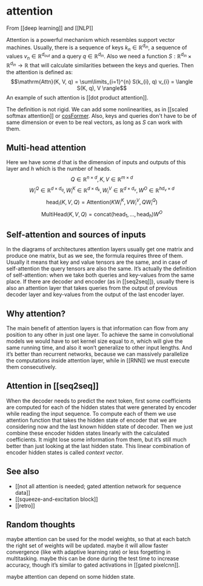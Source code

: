 # attention
From [[deep learning]] and [[NLP]]

Attention is a powerful mechanism which resembles support vector machines.
Usually, there is a sequence of keys $k_{n} \in \mathbb{R}^{d_{in}}$, a sequence of values $v_{n} \in \mathbb{R}^{d_{out}}$ and a query $q \in \mathbb{R}^{d_{in}}$. Also we need a function $S: \mathbb{R}^{d_{in}} \times \mathbb{R}^{d_{in}} \to \mathbb{R}$ that will calculate similarities between the keys and queries. Then the attention is defined as:
$$\mathrm{Attn}(K, V, q) = \sum\limits_{i=1}^{n} S(k_{i}, q) v_{i} = \langle S(K, q), V \rangle$$
An example of such attention is [[dot product attention]].

The definition is not rigid. We can add some nonlinearities, as in [[scaled softmax attention]] or [cosFormer](https://arxiv.org/abs/2202.08791). Also, keys and queries don't have to be of same dimension or even to be real vectors, as long as $S$ can work with them.


## Multi-head attention
Here we have some $d$ that is the dimension of inputs and outputs of this layer and $h$ which is the number of heads.
$$ Q \in \mathbb{R}^{n \times d}, K, V \in \mathbb{R}^{m \times d}$$
$$ W_{i}^{Q} \in \mathbb{R}^{d \times d_{q}}, W_{i}^{K}\in \mathbb{R}^{d \times d_{k}}, W_{i}^{V} \in \mathbb{R}^{d \times d_{v}}, W^{O}\in \mathbb{R}^{hd_{v}\times d}$$
$$ \mathrm{head}_{i}(K, V, Q) = \mathrm{Attention}(KW_{i}^{K}, VW_{i}^{V}, QW_{i}^{Q})$$
$$ \mathrm{MultiHead}(K, V, Q) = \mathrm{concat}(\mathrm{head}_{1}, \dots, \mathrm{head}_{h}) W^{O}$$

## Self-attention and sources of inputs
In the diagrams of architectures attention layers usually get one matrix and produce one matrix, but as we see, the formula requires three of them. Usually it means that key and value tensors are the same, and in case of self-attention the query tensors are also the same. It’s actually the definition of self-attention: when we take both queries and key-values from the same place. If there are decoder and encoder (as in [[seq2seq]]), usually there is also an attention layer that takes queries from the output of previous decoder layer and key-values from the output of the last encoder layer. 

## Why attention?
The main benefit of attention layers is that information can flow from any position to any other in just one layer. To achieve the same in convolutional models we would have to set kernel size equal to $n$, which will give the same running time, and also it won’t generalize to other input lengths. And it’s better than recurrent networks, because we can massively parallelize the computations inside attention layer, while in [[RNN]] we must execute them consecutively.

## Attention in [[seq2seq]]
When the decoder needs to predict the next token, first some coefficients are computed for each of the hidden states that were generated by encoder while reading the input sequence. To compute each of them we use attention function that takes the hidden state of encoder that we are considering now and the last known hidden state of decoder. Then we just combine these encoder hidden states linearly with the calculated coefficients. It might lose some information from them, but it’s still much better than just looking at the last hidden state. This linear combination of encoder hidden states is called *context vector*.

## See also
- [[not all attention is needed; gated attention network for sequence data]]
- [[squeeze-and-excitation block]]
- [[retro]]

## Random thoughts
maybe attention can be used for the model weights, so that at each batch the right set of weights will be updated. maybe it will allow faster convergence (like with adaptive learning rate) or less forgetting in multitasking. maybe this can be done during the test time to increase accuracy, though it’s similar to gated activations in [[gated pixelcnn]].

maybe attention can depend on some hidden state.